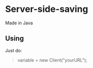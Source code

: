 Server-side-saving
==================
Made in Java

Using
----------
Just do:
  > variable = new Client("yourURL");
